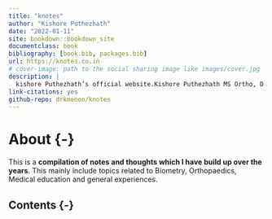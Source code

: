 ```yaml
--- 
title: "knotes"
author: "Kishore Puthezhath"
date: "2022-01-11"
site: bookdown::bookdown_site
documentclass: book
bibliography: [book.bib, packages.bib]
url: https://knotes.co.in
# cover-image: path to the social sharing image like images/cover.jpg
description: |
  kishore Puthezhath’s official website.Kishore Puthezhath MS Ortho, D Ortho, FACS (USA), FRCS (Tr & Orth)(Eng) is a Professor (associate) of Orthopaedics and Consultant Paediatric Orthopaedic Surgeon at the KUHS. His research interests include Paediatric deformities,Biostatistics in r, Bayesian statistics and competency-based medical education (CBME). He leads the Paediatric Orthopaedics Surgery in a tertiary teaching hospital in Kerala.
link-citations: yes
github-repo: drkmenon/knotes
---
```


# About {-}

This is a   **compilation of  notes and thoughts which I have build up over the years**. This mainly include topics related to Biometry, Orthopaedics, Medical education and general experiences. 

## Contents {-}



